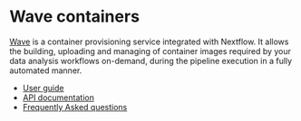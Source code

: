 # Wave containers

[Wave](https://seqera.io/wave/) is a container provisioning service integrated with Nextflow. It allows the building,
uploading and managing of container images required by your data analysis workflows on-demand, during the pipeline
execution in a fully automated manner.

* [User guide](guide.md)
* [API documentation](api.md)
* [Frequently Asked questions](faq.md)
